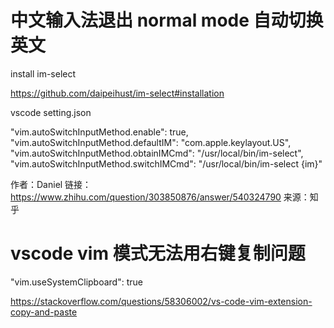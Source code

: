 # 中文输入法退出 normal mode 自动切换英文


 install im-select

 https://github.com/daipeihust/im-select#installation

 vscode setting.json

 "vim.autoSwitchInputMethod.enable": true,
"vim.autoSwitchInputMethod.defaultIM": "com.apple.keylayout.US",
"vim.autoSwitchInputMethod.obtainIMCmd": "/usr/local/bin/im-select",
"vim.autoSwitchInputMethod.switchIMCmd": "/usr/local/bin/im-select {im}"

作者：Daniel
链接：https://www.zhihu.com/question/303850876/answer/540324790
来源：知乎


# vscode vim 模式无法用右键复制问题

"vim.useSystemClipboard": true

https://stackoverflow.com/questions/58306002/vs-code-vim-extension-copy-and-paste